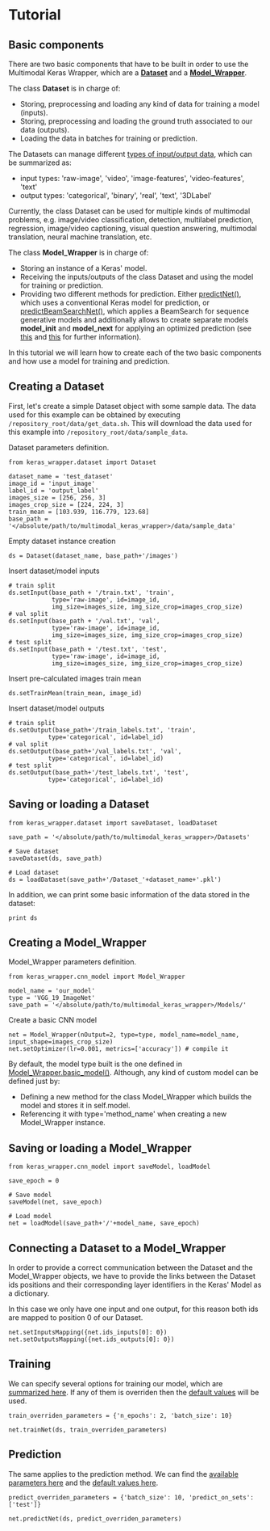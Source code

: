 # Tutorial

## Basic components

There are two basic components that have to be built in order to use the Multimodal Keras Wrapper,
which are a **[Dataset](https://github.com/MarcBS/multimodal_keras_wrapper/blob/6d0b11248fd353cc189f674dc30beaf9689da182/keras_wrapper/dataset.py#L331)** and a **[Model_Wrapper](https://github.com/MarcBS/multimodal_keras_wrapper/blob/6d0b11248fd353cc189f674dc30beaf9689da182/keras_wrapper/cnn_model.py#L154)**.

The class **Dataset** is in charge of:
- Storing, preprocessing and loading any kind of data for training a model (inputs).
- Storing, preprocessing and loading the ground truth associated to our data (outputs).
- Loading the data in batches for training or prediction.

The Datasets can manage different [types of input/output data](https://github.com/MarcBS/multimodal_keras_wrapper/blob/6d0b11248fd353cc189f674dc30beaf9689da182/keras_wrapper/dataset.py#L389-L390), which can be summarized as:
- input types: 'raw-image', 'video', 'image-features', 'video-features', 'text'
- output types: 'categorical', 'binary', 'real', 'text', '3DLabel'

Currently, the class Dataset can be used for multiple kinds of multimodal problems,
e.g. image/video classification, detection, multilabel prediction, regression, image/video captioning, 
visual question answering, multimodal translation, neural machine translation, etc.

The class **Model_Wrapper** is in charge of:
- Storing an instance of a Keras' model.
- Receiving the inputs/outputs of the class Dataset and using the model for training or prediction.
- Providing two different methods for prediction. Either [predictNet()](http://marcbs.github.io/multimodal_keras_wrapper/modules.html#keras_wrapper.cnn_model.Model_Wrapper.predictNet), which uses a conventional Keras model for prediction, or [predictBeamSearchNet()](http://marcbs.github.io/multimodal_keras_wrapper/modules.html#keras_wrapper.cnn_model.Model_Wrapper.predictBeamSearchNet), which applies a BeamSearch for sequence generative models and additionally allows to create separate models **model_init** and **model_next** for applying an optimized prediction (see [this](https://github.com/MarcBS/multimodal_keras_wrapper/blob/b348ce9d52404434b1e98316c7f09b5d5fd3df00/keras_wrapper/cnn_model.py#L1319-L1328) and [this](https://github.com/MarcBS/multimodal_keras_wrapper/blob/f269207a65bfc77d5c2c89ea708bad8bff7f72ab/keras_wrapper/cnn_model.py#L1057) for further information). 

In this tutorial we will learn how to create each of the two basic components and how use a
model for training and prediction.


## Creating a Dataset

First, let's create a simple Dataset object with some sample data. 
The data used for this example can be obtained by executing `/repository_root/data/get_data.sh`. 
This will download the data used for this example into `/repository_root/data/sample_data`.


Dataset parameters definition.

```
from keras_wrapper.dataset import Dataset

dataset_name = 'test_dataset'
image_id = 'input_image'
label_id = 'output_label'
images_size = [256, 256, 3]
images_crop_size = [224, 224, 3]
train_mean = [103.939, 116.779, 123.68]
base_path = '</absolute/path/to/multimodal_keras_wrapper>/data/sample_data'
```

Empty dataset instance creation

```
ds = Dataset(dataset_name, base_path+'/images')
```


Insert dataset/model inputs

```
# train split
ds.setInput(base_path + '/train.txt', 'train',
            type='raw-image', id=image_id,
            img_size=images_size, img_size_crop=images_crop_size)
# val split
ds.setInput(base_path + '/val.txt', 'val',
            type='raw-image', id=image_id,
            img_size=images_size, img_size_crop=images_crop_size)
# test split
ds.setInput(base_path + '/test.txt', 'test',
            type='raw-image', id=image_id,
            img_size=images_size, img_size_crop=images_crop_size)
```

Insert pre-calculated images train mean

```
ds.setTrainMean(train_mean, image_id)
```

Insert dataset/model outputs

```
# train split 
ds.setOutput(base_path+'/train_labels.txt', 'train',
           type='categorical', id=label_id)
# val split
ds.setOutput(base_path+'/val_labels.txt', 'val',
           type='categorical', id=label_id)
# test split        
ds.setOutput(base_path+'/test_labels.txt', 'test',
           type='categorical', id=label_id)
```

## Saving or loading a Dataset

```
from keras_wrapper.dataset import saveDataset, loadDataset

save_path = '</absolute/path/to/multimodal_keras_wrapper>/Datasets'

# Save dataset
saveDataset(ds, save_path)

# Load dataset
ds = loadDataset(save_path+'/Dataset_'+dataset_name+'.pkl')
```

In addition, we can print some basic information of the data stored in the dataset:

```
print ds
```

## Creating a Model_Wrapper

Model_Wrapper parameters definition.

```
from keras_wrapper.cnn_model import Model_Wrapper

model_name = 'our_model'
type = 'VGG_19_ImageNet'
save_path = '</absolute/path/to/multimodal_keras_wrapper>/Models/'
```

Create a basic CNN model

```
net = Model_Wrapper(nOutput=2, type=type, model_name=model_name, input_shape=images_crop_size)
net.setOptimizer(lr=0.001, metrics=['accuracy']) # compile it
```

By default, the model type built is the one defined in [Model_Wrapper.basic_model()](https://github.com/MarcBS/multimodal_keras_wrapper/blob/6d0b11248fd353cc189f674dc30beaf9689da182/keras_wrapper/cnn_model.py#L2003).
Although, any kind of custom model can be defined just by:
- Defining a new method for the class Model_Wrapper which builds the model and stores it in self.model.
- Referencing it with type='method_name' when creating a new Model_Wrapper instance.


## Saving or loading a Model_Wrapper

```
from keras_wrapper.cnn_model import saveModel, loadModel

save_epoch = 0

# Save model
saveModel(net, save_epoch)

# Load model
net = loadModel(save_path+'/'+model_name, save_epoch)
```


## Connecting a Dataset to a Model_Wrapper

In order to provide a correct communication between the Dataset and the Model_Wrapper objects, we have to provide the links between the Dataset ids positions and their corresponding layer identifiers in the Keras' Model as a dictionary.

In this case we only have one input and one output, for this reason both ids are mapped to position 0 of our Dataset.

```
net.setInputsMapping({net.ids_inputs[0]: 0})
net.setOutputsMapping({net.ids_outputs[0]: 0})
```


## Training

We can specify several options for training our model, which are [summarized here](http://marcbs.github.io/multimodal_keras_wrapper/modules.html#keras_wrapper.cnn_model.Model_Wrapper.trainNet). If any of them is overriden then the [default values](https://github.com/MarcBS/multimodal_keras_wrapper/blob/011393580b2253a01c168d638b8c0bd06fe6d522/keras_wrapper/cnn_model.py#L454-L458) will be used.

```
train_overriden_parameters = {'n_epochs': 2, 'batch_size': 10}

net.trainNet(ds, train_overriden_parameters)
```

## Prediction

The same applies to the prediction method. We can find the [available parameters here](http://marcbs.github.io/multimodal_keras_wrapper/modules.html#keras_wrapper.cnn_model.Model_Wrapper.predictNet) and the [default values here](https://github.com/MarcBS/multimodal_keras_wrapper/blob/011393580b2253a01c168d638b8c0bd06fe6d522/keras_wrapper/cnn_model.py#L1468-L1470).

```
predict_overriden_parameters = {'batch_size': 10, 'predict_on_sets': ['test']}

net.predictNet(ds, predict_overriden_parameters)
```